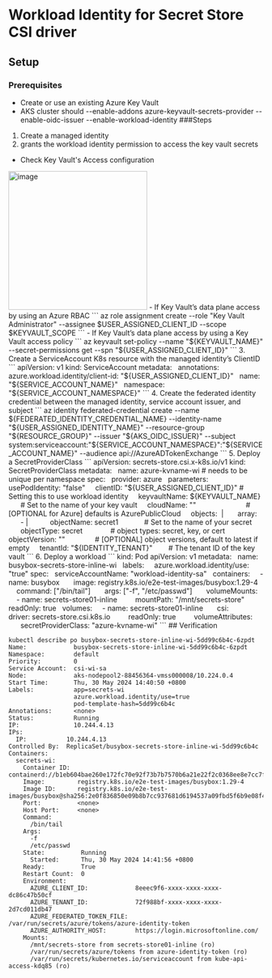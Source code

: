 # Workload Identity for Secret Store CSI driver

## Setup

### Prerequisites
- Create or use an existing Azure Key Vault
- AKS cluster should --enable-addons azure-keyvault-secrets-provider --enable-oidc-issuer --enable-workload-identity
###Steps
1. Create a managed identity
2. grants the workload identity permission to access the key vault secrets
  - Check Key Vault's Access configuration
  <img width="274" alt="image" src="https://github.com/sufuf3/AKSaccessKV/assets/8349587/66428134-9f03-4f70-962d-2fce2a6791e2">
  - If Key Vault’s data plane access by using an Azure RBAC
    ```
    az role assignment create --role "Key Vault Administrator" --assignee $USER_ASSIGNED_CLIENT_ID --scope $KEYVAULT_SCOPE
    ```
  - If Key Vault’s data plane access by using a Key Vault access policy
    ```
    az keyvault set-policy --name "${KEYVAULT_NAME}" --secret-permissions get --spn "${USER_ASSIGNED_CLIENT_ID}"
    ```
3. Create a ServiceAccount K8s resource with the managed identity’s ClientID
```
apiVersion: v1
kind: ServiceAccount
metadata:
  annotations:
    azure.workload.identity/client-id: "${USER_ASSIGNED_CLIENT_ID}"
  name: "${SERVICE_ACCOUNT_NAME}"
  namespace: "${SERVICE_ACCOUNT_NAMESPACE}"
```
4. Create the federated identity credential between the managed identity, service account issuer, and subject
```
az identity federated-credential create --name ${FEDERATED_IDENTITY_CREDENTIAL_NAME} --identity-name "${USER_ASSIGNED_IDENTITY_NAME}" --resource-group "${RESOURCE_GROUP}" --issuer "${AKS_OIDC_ISSUER}" --subject system:serviceaccount:"${SERVICE_ACCOUNT_NAMESPACE}":"${SERVICE_ACCOUNT_NAME}" --audience api://AzureADTokenExchange
```
5. Deploy a SecretProviderClass
```
apiVersion: secrets-store.csi.x-k8s.io/v1
kind: SecretProviderClass
metadata:
  name: azure-kvname-wi # needs to be unique per namespace
spec:
  provider: azure
  parameters:
    usePodIdentity: "false"
    clientID: "${USER_ASSIGNED_CLIENT_ID}" # Setting this to use workload identity
    keyvaultName: ${KEYVAULT_NAME}         # Set to the name of your key vault
    cloudName: ""                          # [OPTIONAL for Azure] defaults is AzurePublicCloud
    objects:  |
      array:
        - |
          objectName: secret1              # Set to the name of your secret
          objectType: secret               # object types: secret, key, or cert
          objectVersion: ""                # [OPTIONAL] object versions, default to latest if empty
    tenantId: "${IDENTITY_TENANT}"         # The tenant ID of the key vault
```
6. Deploy a workload
```
kind: Pod
apiVersion: v1
metadata:
  name: busybox-secrets-store-inline-wi
  labels:
    azure.workload.identity/use: "true"
spec:
  serviceAccountName: "workload-identity-sa"
  containers:
    - name: busybox
      image: registry.k8s.io/e2e-test-images/busybox:1.29-4
      command: ["/bin/tail"]
      args: ["-f", "/etc/passwd"]
      volumeMounts:
      - name: secrets-store01-inline
        mountPath: "/mnt/secrets-store"
        readOnly: true
  volumes:
    - name: secrets-store01-inline
      csi:
        driver: secrets-store.csi.k8s.io
        readOnly: true
        volumeAttributes:
          secretProviderClass: "azure-kvname-wi"
```
## Verification

```
kubectl describe po busybox-secrets-store-inline-wi-5dd99c6b4c-6zpdt
Name:             busybox-secrets-store-inline-wi-5dd99c6b4c-6zpdt
Namespace:        default
Priority:         0
Service Account:  csi-wi-sa
Node:             aks-nodepool2-88456364-vmss000008/10.224.0.4
Start Time:       Thu, 30 May 2024 14:40:50 +0800
Labels:           app=secrets-wi
                  azure.workload.identity/use=true
                  pod-template-hash=5dd99c6b4c
Annotations:      <none>
Status:           Running
IP:               10.244.4.13
IPs:
  IP:           10.244.4.13
Controlled By:  ReplicaSet/busybox-secrets-store-inline-wi-5dd99c6b4c
Containers:
  secrets-wi:
    Container ID:  containerd://b1eb604bae260e172fc70e92f73b7b7570b6a21e22f2c0368ee8e7cc7f3ebb1d
    Image:         registry.k8s.io/e2e-test-images/busybox:1.29-4
    Image ID:      registry.k8s.io/e2e-test-images/busybox@sha256:2e0f836850e09b8b7cc937681d6194537a09fbd5f6b9e08f4d646a85128e8937
    Port:          <none>
    Host Port:     <none>
    Command:
      /bin/tail
    Args:
      -f
      /etc/passwd
    State:          Running
      Started:      Thu, 30 May 2024 14:41:56 +0800
    Ready:          True
    Restart Count:  0
    Environment:
      AZURE_CLIENT_ID:             8eeec9f6-xxxx-xxxx-xxxx-dc86c47b50cf
      AZURE_TENANT_ID:             72f988bf-xxxx-xxxx-xxxx-2d7cd011db47
      AZURE_FEDERATED_TOKEN_FILE:  /var/run/secrets/azure/tokens/azure-identity-token
      AZURE_AUTHORITY_HOST:        https://login.microsoftonline.com/
    Mounts:
      /mnt/secrets-store from secrets-store01-inline (ro)
      /var/run/secrets/azure/tokens from azure-identity-token (ro)
      /var/run/secrets/kubernetes.io/serviceaccount from kube-api-access-kdq85 (ro)
```
